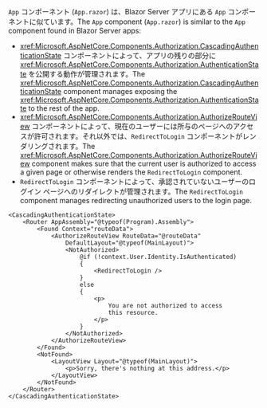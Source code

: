 <span data-ttu-id="5b353-101">`App` コンポーネント (`App.razor`) は、Blazor Server アプリにある `App` コンポーネントに似ています。</span><span class="sxs-lookup"><span data-stu-id="5b353-101">The `App` component (`App.razor`) is similar to the `App` component found in Blazor Server apps:</span></span>

* <span data-ttu-id="5b353-102"><xref:Microsoft.AspNetCore.Components.Authorization.CascadingAuthenticationState> コンポーネントによって、アプリの残りの部分に <xref:Microsoft.AspNetCore.Components.Authorization.AuthenticationState> を公開する動作が管理されます。</span><span class="sxs-lookup"><span data-stu-id="5b353-102">The <xref:Microsoft.AspNetCore.Components.Authorization.CascadingAuthenticationState> component manages exposing the <xref:Microsoft.AspNetCore.Components.Authorization.AuthenticationState> to the rest of the app.</span></span>
* <span data-ttu-id="5b353-103"><xref:Microsoft.AspNetCore.Components.Authorization.AuthorizeRouteView> コンポーネントによって、現在のユーザーには所与のページへのアクセスが許可されます。それ以外では、`RedirectToLogin` コンポーネントがレンダリングされます。</span><span class="sxs-lookup"><span data-stu-id="5b353-103">The <xref:Microsoft.AspNetCore.Components.Authorization.AuthorizeRouteView> component makes sure that the current user is authorized to access a given page or otherwise renders the `RedirectToLogin` component.</span></span>
* <span data-ttu-id="5b353-104">`RedirectToLogin` コンポーネントによって、承認されていないユーザーのログイン ページへのリダイレクトが管理されます。</span><span class="sxs-lookup"><span data-stu-id="5b353-104">The `RedirectToLogin` component manages redirecting unauthorized users to the login page.</span></span>

```razor
<CascadingAuthenticationState>
    <Router AppAssembly="@typeof(Program).Assembly">
        <Found Context="routeData">
            <AuthorizeRouteView RouteData="@routeData" 
                DefaultLayout="@typeof(MainLayout)">
                <NotAuthorized>
                    @if (!context.User.Identity.IsAuthenticated)
                    {
                        <RedirectToLogin />
                    }
                    else
                    {
                        <p>
                            You are not authorized to access 
                            this resource.
                        </p>
                    }
                </NotAuthorized>
            </AuthorizeRouteView>
        </Found>
        <NotFound>
            <LayoutView Layout="@typeof(MainLayout)">
                <p>Sorry, there's nothing at this address.</p>
            </LayoutView>
        </NotFound>
    </Router>
</CascadingAuthenticationState>
```

